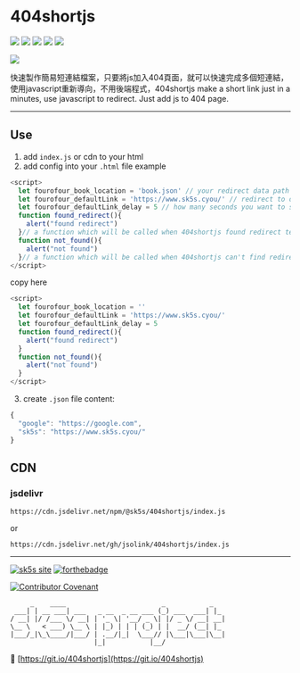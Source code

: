 # 404shortjs
![](https://img.shields.io/github/v/release/jsolink/404shortjs?style=for-the-badge)
![](https://img.shields.io/github/last-commit/jsolink/404shortjs?style=for-the-badge)
![](https://img.shields.io/github/license/jsolink/404shortjs?style=for-the-badge)
![](https://img.shields.io/github/languages/top/jsolink/404shortjs?style=for-the-badge)
![](https://img.shields.io/npm/v/@sk5s/404shortjs?style=for-the-badge)

[![](https://nodei.co/npm/@sk5s/404shortjs.png)](https://www.sk5s.cyou/)

快速製作簡易短連結檔案，只要將js加入404頁面，就可以快速完成多個短連結，使用javascript重新導向，不用後端程式，404shortjs make a short link just in a minutes, use javascript to redirect. Just add js to 404 page.

---

Use
---
1. add `index.js` or cdn to your html
2. add config into your `.html` file
example
```js
<script>
  let fourofour_book_location = 'book.json' // your redirect data path
  let fourofour_defaultLink = 'https://www.sk5s.cyou/' // redirect to default when error
  let fourofour_defaultLink_delay = 5 // how many seconds you want to stay on this page not redirect to default link when user go to 404 page.
  function found_redirect(){
    alert("found redirect")
  }// a function which will be called when 404shortjs found redirect term in book
  function not_found(){
    alert("not found")
  }// a function which will be called when 404shortjs can't find redirect
</script>
```
copy here
```js
<script>
  let fourofour_book_location = ''
  let fourofour_defaultLink = 'https://www.sk5s.cyou/'
  let fourofour_defaultLink_delay = 5
  function found_redirect(){
    alert("found redirect")
  }
  function not_found(){
    alert("not found")
  }
</script>
```
3. create `.json` file
content:
```js
{
  "google": "https://google.com",
  "sk5s": "https://www.sk5s.cyou/"
}
```

CDN
---
### jsdelivr
```
https://cdn.jsdelivr.net/npm/@sk5s/404shortjs/index.js
```
or
```
https://cdn.jsdelivr.net/gh/jsolink/404shortjs/index.js
```

---

[![sk5s site](https://upload.cc/i1/2021/10/29/dVn6TN.png)](https://www.sk5s.cyou/)
[![forthebadge](https://forthebadge.com/images/badges/open-source.svg)](https://www.sk5s.cyou/)

[![Contributor Covenant](https://img.shields.io/badge/Contributor%20Covenant-2.1-4baaaa.svg?style=for-the-badge)](CODE_OF_CONDUCT.md)

```
     _    ____                        _           _   
 ___| | __ ___| ___   _ __  _ __ ___ (_) ___  ___| |_ 
/ __| |/ /___ \/ __| | '_ \| '__/ _ \| |/ _ \/ __| __|
\__ \   < ___) \__ \ | |_) | | | (_) | |  __/ (__| |_ 
|___/_|\_\____/|___/ | .__/|_|  \___// |\___|\___|\__|
                     |_|           |__/               
```

🔗 [https://git.io/404shortjs](https://git.io/404shortjs)
